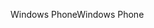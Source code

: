 <span data-ttu-id="c9091-101">Windows Phone</span><span class="sxs-lookup"><span data-stu-id="c9091-101">Windows Phone</span></span>